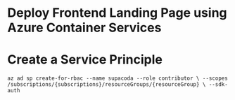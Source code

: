 # Deploy Frontend Landing Page using Azure Container Services

# Create a Service Principle 
`
az ad sp create-for-rbac --name supacoda --role contributor \
                --scopes /subscriptions/{subscriptions}/resourceGroups/{resourceGroup} \
                --sdk-auth
 `               
